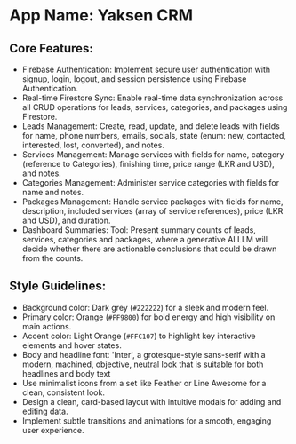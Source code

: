# **App Name**: Yaksen CRM

## Core Features:

- Firebase Authentication: Implement secure user authentication with signup, login, logout, and session persistence using Firebase Authentication.
- Real-time Firestore Sync: Enable real-time data synchronization across all CRUD operations for leads, services, categories, and packages using Firestore.
- Leads Management: Create, read, update, and delete leads with fields for name, phone numbers, emails, socials, state (enum: new, contacted, interested, lost, converted), and notes.
- Services Management: Manage services with fields for name, category (reference to Categories), finishing time, price range (LKR and USD), and notes.
- Categories Management: Administer service categories with fields for name and notes.
- Packages Management: Handle service packages with fields for name, description, included services (array of service references), price (LKR and USD), and duration.
- Dashboard Summaries: Tool: Present summary counts of leads, services, categories and packages, where a generative AI LLM will decide whether there are actionable conclusions that could be drawn from the counts.

## Style Guidelines:

- Background color: Dark grey (`#222222`) for a sleek and modern feel.
- Primary color: Orange (`#FF9800`) for bold energy and high visibility on main actions.
- Accent color: Light Orange (`#FFC107`) to highlight key interactive elements and hover states.
- Body and headline font: 'Inter', a grotesque-style sans-serif with a modern, machined, objective, neutral look that is suitable for both headlines and body text
- Use minimalist icons from a set like Feather or Line Awesome for a clean, consistent look.
- Design a clean, card-based layout with intuitive modals for adding and editing data.
- Implement subtle transitions and animations for a smooth, engaging user experience.